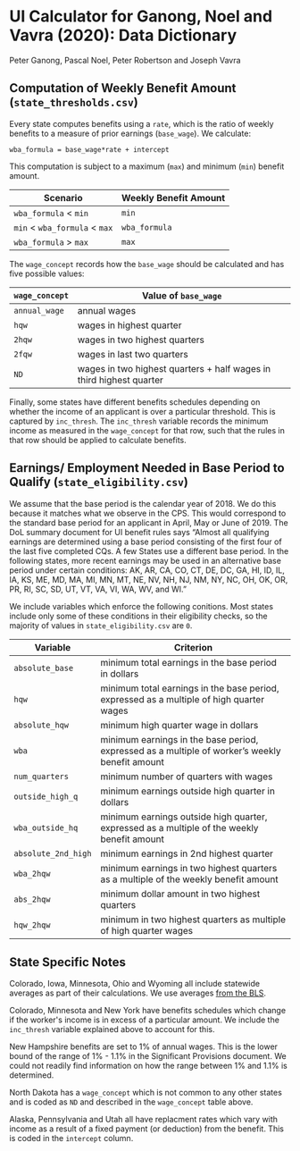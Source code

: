 UI Calculator for Ganong, Noel and Vavra (2020): Data Dictionary
================
Peter Ganong, Pascal Noel, Peter Robertson and Joseph Vavra

## Computation of Weekly Benefit Amount (`state_thresholds.csv`)

Every state computes benefits using a `rate`, which is the ratio of
weekly benefits to a measure of prior earnings (`base_wage`). We
calculate:

`wba_formula = base_wage*rate + intercept`

This computation is subject to a maximum (`max`) and minimum (`min`)
benefit amount.

| Scenario                  | Weekly Benefit Amount |
| ------------------------- | --------------------- |
| `wba_formula` < `min`       | `min`                 |
| `min` < `wba_formula` < `max` | `wba_formula`         |
| `wba_formula` > `max`    | `max`                 |

The `wage_concept` records how the `base_wage` should be calculated and
has five possible
values:

| `wage_concept` | Value of `base_wage`                                                |
| -------------- | ------------------------------------------------------------------- |
| `annual_wage`  | annual wages                                                        |
| `hqw`          | wages in highest quarter                                            |
| `2hqw`         | wages in two highest quarters                                       |
| `2fqw`         | wages in last two quarters                                          |
| `ND`           | wages in two highest quarters + half wages in third highest quarter |

Finally, some states have different benefits schedules depending on
whether the income of an applicant is over a particular threshold. This
is captured by `inc_thresh`. The `inc_thresh` variable records the
minimum income as measured in the `wage_concept` for that row, such that
the rules in that row should be applied to calculate
benefits.

## Earnings/ Employment Needed in Base Period to Qualify (`state_eligibility.csv`)

We assume that the base period is the calendar year of 2018. We do this
because it matches what we observe in the CPS. This would correspond to
the standard base period for an applicant in April, May or June of 2019.
The DoL summary document for UI benefit rules says “Almost all
qualifying earnings are determined using a base period consisting of the
first four of the last five completed CQs. A few States use a different
base period. In the following states, more recent earnings may be used
in an alternative base period under certain conditions: AK, AR, CA, CO,
CT, DE, DC, GA, HI, ID, IL, IA, KS, ME, MD, MA, MI, MN, MT, NE, NV, NH,
NJ, NM, NY, NC, OH, OK, OR, PR, RI, SC, SD, UT, VT, VA, VI, WA, WV, and
WI.”

We include variables which enforce the following conitions. Most states
include only some of these conditions in their eligibility checks, so
the majority of values in `state_eligibility.csv` are
`0`.

| Variable            | Criterion                                                                                      |
| ------------------- | ---------------------------------------------------------------------------------------------- |
| `absolute_base`     | minimum total earnings in the base period in dollars                                           |
| `hqw`               | minimum total earnings in the base period, expressed as a multiple of high quarter wages       |
| `absolute_hqw`      | minimum high quarter wage in dollars                                                           |
| `wba`               | minimum earnings in the base period, expressed as a multiple of worker’s weekly benefit amount |
| `num_quarters`      | minimum number of quarters with wages                                                          |
| `outside_high_q`    | minimum earnings outside high quarter in dollars                                               |
| `wba_outside_hq`    | minimum earnings outside high quarter, expressed as a multiple of the weekly benefit amount    |
| `absolute_2nd_high` | minimum earnings in 2nd highest quarter                                                        |
| `wba_2hqw`          | minimum earnings in two highest quarters as a multiple of the weekly benefit amount            |
| `abs_2hqw`          | minimum dollar amount in two highest quarters                                                  |
| `hqw_2hqw`          | minimum in two highest quarters as multiple of high quarter wages                              |

## State Specific Notes

Colorado, Iowa, Minnesota, Ohio and Wyoming all include statewide averages as part of their calculations. We use averages [from the BLS](https://www.bls.gov/oes/current/oessrcst.htm).

Colorado, Minnesota and New York have benefits schedules which change if the worker's income is in excess of a particular amount. We include the `inc_thresh` variable explained above to account for this. 

New Hampshire benefits are set to 1% of annual wages. This is the lower bound of the range of 1% - 1.1% in the Significant Provisions document. We could not readily find information on how the range between 1% and 1.1% is determined.

North Dakota has a `wage_concept` which is not common to any other states and is coded as `ND` and described in the `wage_concept` table above.

Alaska, Pennsylvania and Utah all have replacment rates which vary with income as a result of a fixed payment (or deduction) from the benefit. This is coded in the `intercept` column. 
